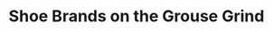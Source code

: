 ---
title: Shoe Brands on the Grouse Grind
desc: Fun with a mid-hike survey of hiking shoes and isotype column charts
org: Observable HQ
img-src: img/grouse-isotype.jpg
img-alt: Grouse Grind Isotype Column Chart
href: https://observablehq.com/@stvkas/shoe-brands-on-the-grouse-grind
medium:
    - Writing
    - Visualizations
genre:
    - Fun
coolness: 3
---